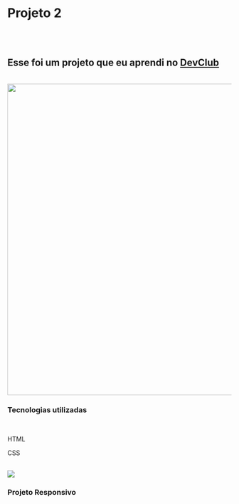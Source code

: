 <h1>Projeto 2</h1>
<br>
<br>
<h2>Esse foi um projeto que eu aprendi no <a href="https://rodolfomori.com.br/devclub/">DevClub</a></h2>
<br>
  <img src="https://github.com/WenddylReis/projeto2/blob/main/assets/Foto%2001%20-%20Projeto%202.png?raw=true" width=700px/>
   
<h3>Tecnologias utilizadas</h3>
  <br>
    <p>HTML</p>
    <p>CSS</p>
  <br>  
<img src="https://github.com/WenddylReis/projeto2/blob/main/assets/Foto%2002%20-%20Projeto%202.png?raw=true"/>
<h3>Projeto Responsivo</h3>
